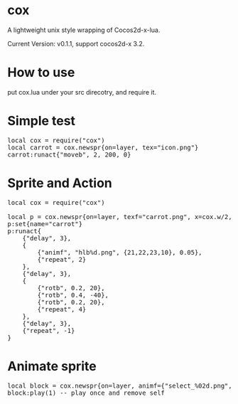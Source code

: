 cox
===
A lightweight unix style wrapping of Cocos2d-x-lua.

Current Version:
v0.1.1, support cocos2d-x 3.2.


How to use
===
put cox.lua under your src direcotry, and require it.

Simple test
===
<pre>
local cox = require("cox")
local carrot = cox.newspr{on=layer, tex="icon.png"}
carrot:runact{"moveb", 2, 200, 0}
</pre>

Sprite and Action
===
<pre>
local cox = require("cox")

local p = cox.newspr{on=layer, texf="carrot.png", x=cox.w/2, y=276}
p:set{name="carrot"}
p:runact{
    {"delay", 3},
    {
        {"animf", "hlb%d.png", {21,22,23,10}, 0.05},
        {"repeat", 2}
    },
    {"delay", 3},
    {
        {"rotb", 0.2, 20},
        {"rotb", 0.4, -40},
        {"rotb", 0.2, 20},
        {"repeat", 4}
    },
    {"delay", 3},
    {"repeat", -1}
}
</pre>

Animate sprite
===
<pre>
local block = cox.newspr{on=layer, animf={"select_%02d.png", {1,2}, 0.2}}
block:play(1) -- play once and remove self
</pre>
